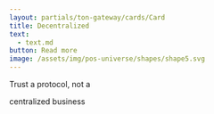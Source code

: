 ```yaml
---
layout: partials/ton-gateway/cards/Card
title: Decentralized
text:
  - text.md
button: Read more
image: /assets/img/pos-universe/shapes/shape5.svg
---
```


Trust a protocol, not a

centralized business
